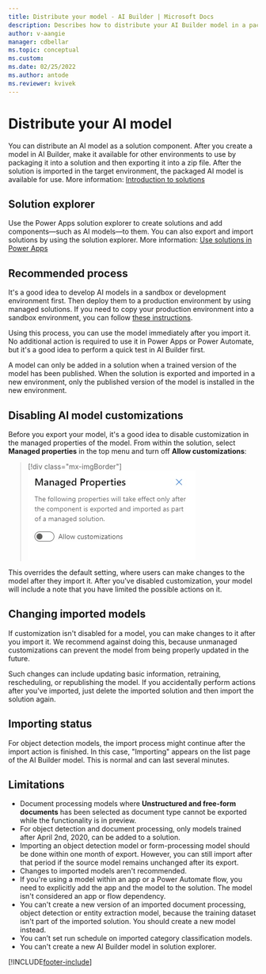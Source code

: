 ```yaml
---
title: Distribute your model - AI Builder | Microsoft Docs
description: Describes how to distribute your AI Builder model in a packaged solution.
author: v-aangie
manager: cdbellar
ms.topic: conceptual
ms.custom: 
ms.date: 02/25/2022
ms.author: antode
ms.reviewer: kvivek
---
```


# Distribute your AI model

You can distribute an AI model as a solution component. After you create a model in AI Builder, make it available for other environments to use by packaging it into a solution and then exporting it into a zip file. After the solution is imported in the target environment, the packaged AI model is available for use. More information: [Introduction to solutions](/powerapps/developer/common-data-service/introduction-solutions)

## Solution explorer

Use the Power Apps solution explorer to create solutions and add components&mdash;such as AI models&mdash;to them. You can also export and import solutions by using the solution explorer. More information: [Use solutions in Power Apps](/powerapps/maker/common-data-service/use-solution-explorer)

## Recommended process

It's a good idea to develop AI models in a sandbox or development environment first. Then deploy them to a production environment by using managed solutions. If you need to copy your production environment into a sandbox environment, you can follow [these instructions](/power-platform/admin/copy-environment).

Using this process, you can use the model immediately after you import it. No additional action is required to use it in Power Apps or Power Automate, but it's a good idea to perform a quick test in AI Builder first.

A model can only be added in a solution when a trained version of the model has been published. When the solution is exported and imported in a new environment, only the published version of the model is installed in the new environment.

## Disabling AI model customizations

Before you export your model, it's a good idea to disable customization in the managed properties of the model. From within the solution, select **Managed properties** in the top menu and turn off **Allow customizations**:
> [!div class="mx-imgBorder"]
> ![Screenshot of the managed properties.](media/ai-builder-managed-properties.png "Managed properties")

This overrides the default setting, where users can make changes to the model after they import it. After you've disabled customization, your model will include a note that you have limited the possible actions on it.

## Changing imported models

If customization isn't disabled for a model, you can make changes to it after you import it. We recommend against doing this, because unmanaged customizations can prevent the model from being properly updated in the future.

Such changes can include updating basic information, retraining, rescheduling, or republishing the model. If you accidentally perform actions after you've imported, just delete the imported solution and then import the solution again.

## Importing status

For object detection models, the import process might continue after the import action is finished. In this case, "Importing" appears on the list page of the AI Builder model. This is normal and can last several minutes.

## Limitations

* Document processing models where **Unstructured and free-form documents** has been selected as document type cannot be exported while the functionality is in preview. 
* For object detection and document processing, only models trained after April 2nd, 2020, can be added to a solution.
* Importing an object detection model or form-processing model should be done within one month of export. However, you can still import after that period if the source model remains unchanged after its export.
* Changes to imported models aren't recommended.
* If you're using a model within an app or a Power Automate flow, you need to explicitly add the app and the model to the solution. The model isn't considered an app or flow dependency.
* You can't create a new version of an imported document processing, object detection or entity extraction model, because the training dataset isn't part of the imported solution. You should create a new model instead.
* You can’t set run schedule on imported category classification models.
* You can't create a new AI Builder model in solution explorer.


[!INCLUDE[footer-include](includes/footer-banner.md)]
